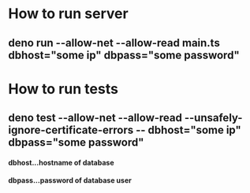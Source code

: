 # How to run server

## deno run --allow-net --allow-read main.ts dbhost="some ip" dbpass="some password"

# How to run tests

## deno test --allow-net --allow-read --unsafely-ignore-certificate-errors -- dbhost="some ip" dbpass="some password"

#### dbhost...hostname of database
#### dbpass...password of database user